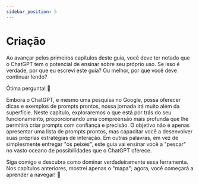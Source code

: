 ```yaml
---
sidebar_position: 5
---
```


# Criação
Ao avançar pelos primeiros capítulos deste guia, você deve ter notado que o ChatGPT tem o potencial de ensinar sobre seu próprio uso. Se isso é verdade, por que eu escrevi este guia? Ou melhor, por que você deve continuar lendo?

Ótima pergunta! 🙂

Embora o ChatGPT, e mesmo uma pesquisa no Google, possa oferecer dicas e exemplos de prompts prontos, nossa jornada irá muito além da superfície. Neste capítulo, exploraremos o que está por trás do seu funcionamento, proporcionando uma compreensão mais profunda que lhe permitirá criar prompts com confiança e precisão. O objetivo não é apenas apresentar uma lista de prompts prontos, mas capacitar você a desenvolver suas próprias estratégias de interação. Em outras palavras, em vez de simplesmente entregar "os peixes", este guia vai ensinar você a "pescar" no vasto oceano de possibilidades que o ChatGPT oferece.

Siga comigo e descubra como dominar verdadeiramente essa ferramenta. Nos capítulos anteriores, mostrei apenas o "mapa"; agora, você começará a aprender a navegar! 🧭